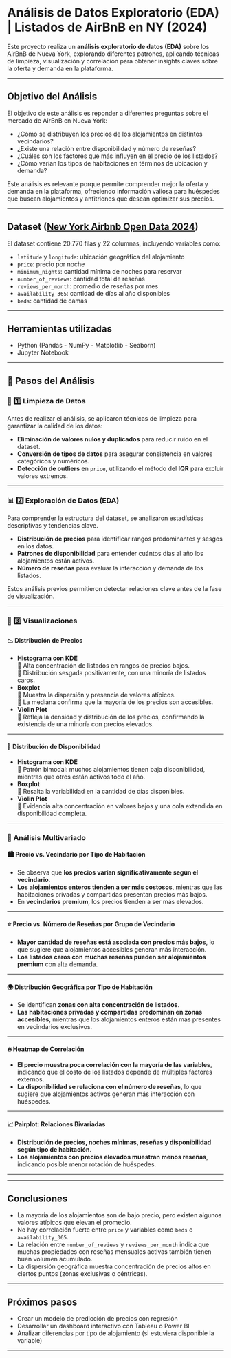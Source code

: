 # Análisis de Datos Exploratorio (EDA) | Listados de AirBnB en NY (2024)

Este proyecto realiza un **análisis exploratorio de datos (EDA)** sobre los AirBnB de Nueva York, explorando diferentes patrones, aplicando técnicas de limpieza, visualización y correlación para obtener insights claves sobre la oferta y demanda en la plataforma.

---

## Objetivo del Análisis
El objetivo de este análisis es reponder a diferentes preguntas sobre el mercado de AirBnB en Nueva York:

- ¿Cómo se distribuyen los precios de los alojamientos en distintos vecindarios?  
- ¿Existe una relación entre disponibilidad y número de reseñas?  
- ¿Cuáles son los factores que más influyen en el precio de los listados?  
- ¿Cómo varían los tipos de habitaciones en términos de ubicación y demanda?  

Este análisis es relevante porque permite comprender mejor la oferta y demanda en la plataforma, ofreciendo información valiosa para huéspedes que buscan alojamientos y anfitriones que desean optimizar sus precios.

---

## Dataset ([New York Airbnb Open Data 2024](https://www.kaggle.com/datasets/vrindakallu/new-york-dataset))

El dataset contiene 20.770 filas y 22 columnas, incluyendo variables como:

- `latitude` y `longitude`: ubicación geográfica del alojamiento
- `price`: precio por noche
- `minimum_nights`: cantidad mínima de noches para reservar
- `number_of_reviews`: cantidad total de reseñas
- `reviews_per_month`: promedio de reseñas por mes
- `availability_365`: cantidad de días al año disponibles
- `beds`: cantidad de camas

---

## Herramientas utilizadas

- Python (Pandas - NumPy - Matplotlib - Seaborn)
- Jupyter Notebook

---
## 🔬 Pasos del Análisis  

### 🧼 1️⃣ Limpieza de Datos  
Antes de realizar el análisis, se aplicaron técnicas de limpieza para garantizar la calidad de los datos:

- **Eliminación de valores nulos y duplicados** para reducir ruido en el dataset.  
- **Conversión de tipos de datos** para asegurar consistencia en valores categóricos y numéricos.  
- **Detección de outliers** en `price`, utilizando el método del **IQR** para excluir valores extremos.  

---

### 📊 2️⃣ Exploración de Datos (EDA)  
Para comprender la estructura del dataset, se analizaron estadísticas descriptivas y tendencias clave.  

- **Distribución de precios** para identificar rangos predominantes y sesgos en los datos.  
- **Patrones de disponibilidad** para entender cuántos días al año los alojamientos están activos.  
- **Número de reseñas** para evaluar la interacción y demanda de los listados.  

Estos análisis previos permitieron detectar relaciones clave antes de la fase de visualización.  

---

### 🎨 3️⃣ Visualizaciones  

#### 📉 **Distribución de Precios**  
- **Histograma con KDE**  
  📍 Alta concentración de listados en rangos de precios bajos.  
  📍 Distribución sesgada positivamente, con una minoría de listados caros.  
- **Boxplot**  
  📍 Muestra la dispersión y presencia de valores atípicos.  
  📍 La mediana confirma que la mayoría de los precios son accesibles.  
- **Violin Plot**  
  📍 Refleja la densidad y distribución de los precios, confirmando la existencia de una minoría con precios elevados.  

---

#### 📅 **Distribución de Disponibilidad**  
- **Histograma con KDE**  
  📍 Patrón bimodal: muchos alojamientos tienen baja disponibilidad, mientras que otros están activos todo el año.  
- **Boxplot**  
  📍 Resalta la variabilidad en la cantidad de días disponibles.  
- **Violin Plot**  
  📍 Evidencia alta concentración en valores bajos y una cola extendida en disponibilidad completa.  

---

### 🔗 **Análisis Multivariado**  

#### 🏙️ **Precio vs. Vecindario por Tipo de Habitación**  
- Se observa que **los precios varían significativamente según el vecindario**.  
- **Los alojamientos enteros tienden a ser más costosos**, mientras que las habitaciones privadas y compartidas presentan precios más bajos.  
- En **vecindarios premium**, los precios tienden a ser más elevados.  

---

#### ⭐ **Precio vs. Número de Reseñas por Grupo de Vecindario**  
- **Mayor cantidad de reseñas está asociada con precios más bajos**, lo que sugiere que alojamientos accesibles generan más interacción.  
- **Los listados caros con muchas reseñas pueden ser alojamientos premium** con alta demanda.  

---

#### 🌍 **Distribución Geográfica por Tipo de Habitación**  
- Se identifican **zonas con alta concentración de listados**.  
- **Las habitaciones privadas y compartidas predominan en zonas accesibles**, mientras que los alojamientos enteros están más presentes en vecindarios exclusivos.  

---

#### 🔥 **Heatmap de Correlación**  
- **El precio muestra poca correlación con la mayoría de las variables**, indicando que el costo de los listados depende de múltiples factores externos.  
- **La disponibilidad se relaciona con el número de reseñas**, lo que sugiere que alojamientos activos generan más interacción con huéspedes.  

---

#### 📈 **Pairplot: Relaciones Bivariadas**  
- **Distribución de precios, noches mínimas, reseñas y disponibilidad según tipo de habitación**.  
- **Los alojamientos con precios elevados muestran menos reseñas**, indicando posible menor rotación de huéspedes.  

---
---

## Conclusiones

- La mayoría de los alojamientos son de bajo precio, pero existen algunos valores atípicos que elevan el promedio.
- No hay correlación fuerte entre `price` y variables como `beds` o `availability_365`.
- La relación entre `number_of_reviews` y `reviews_per_month` indica que muchas propiedades con reseñas mensuales activas también tienen buen volumen acumulado.
- La dispersión geográfica muestra concentración de precios altos en ciertos puntos (zonas exclusivas o céntricas).

---

## Próximos pasos

- Crear un modelo de predicción de precios con regresión
- Desarrollar un dashboard interactivo con Tableau o Power BI
- Analizar diferencias por tipo de alojamiento (si estuviera disponible la variable)

---
